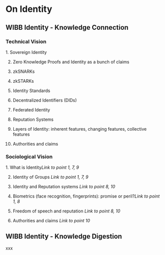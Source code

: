<h1>On Identity</h1>
<h2>WIBB Identity - Knowledge Connection</h2>
<h3>Technical Vision</h3>
1. Sovereign Identity

2. Zero Knowledge Proofs and Identity as a bunch of claims

3. zkSNARKs

4. zkSTARKs

5. Identity Standards

6. Decentralized Identifiers (DIDs)

7. Federated Identity

8. Reputation Systems

9. Layers of Identity: inherent features, changing features, collective features

10. Authorities and claims



<h3>Sociological Vision</h3>
1. What is Identity<i>Link to point 1, 7, 9</i>

2. Identity of Groups <i>Link to point 1, 7, 9</i>

3. Identity and Reputation systems <i>Link to point 8, 10</i>

4. Biometrics (face recognition, fingerprints): promise or peril?<i>Link to point 1, 8</i>

5. Freedom of speech and reputation <i>Link to point 8, 10</i>

6. Authorities and claims <i>Link to point 10</i>

<h2>WIBB Identity - Knowledge Digestion</h2>
xxx
